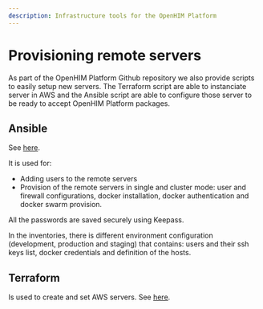 ```yaml
---
description: Infrastructure tools for the OpenHIM Platform
---
```


# Provisioning remote servers

As part of the OpenHIM Platform Github repository we also provide scripts to easily setup new servers. The Terraform script are able to instanciate server in AWS and the Ansible script are able to configure those server to be ready to accept OpenHIM Platform packages.

## Ansible

See [here](https://github.com/jembi/platform/tree/main/infrastructure/ansible).

It is used for:&#x20;

* Adding users to the remote servers
* Provision of the remote servers in single and cluster mode: user and firewall configurations, docker installation, docker authentication and docker swarm provision.

All the passwords are saved securely using Keepass.

In the inventories, there is different environment configuration (development, production and staging) that contains: users and their ssh keys list, docker credentials and definition of the hosts.

## Terraform

Is used to create and set AWS servers. See [here](https://github.com/jembi/platform/tree/main/infrastructure/terraform).
